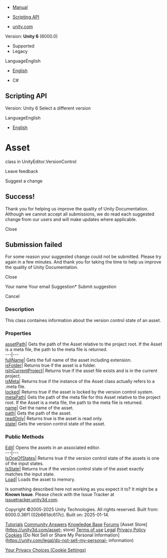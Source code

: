 [ ]()

  * [Manual](../Manual/index.html)
  * [Scripting API](../ScriptReference/index.html)

  * [unity.com](https://unity.com/)

Version: **Unity 6** (6000.0)

  * Supported
  * Legacy

LanguageEnglish

  * [English]()

  * C#

[ ](https://docs.unity3d.com)

## Scripting API

Version: Unity 6 Select a different version

LanguageEnglish

  * [English]()

# Asset

class in UnityEditor.VersionControl

Leave feedback

Suggest a change

## Success!

Thank you for helping us improve the quality of Unity Documentation. Although
we cannot accept all submissions, we do read each suggested change from our
users and will make updates where applicable.

Close

## Submission failed

For some reason your suggested change could not be submitted. Please <a>try
again</a> in a few minutes. And thank you for taking the time to help us
improve the quality of Unity Documentation.

Close

Your name Your email Suggestion* Submit suggestion

Cancel

[ ]()

### Description

This class containes information about the version control state of an asset.

### Properties

[assetPath](VersionControl.Asset-assetPath.html)| Gets the path of the Asset
relative to the project root. If the Asset is a meta file, the path to the
meta file is returned.  
---|---  
[fullName](VersionControl.Asset-fullName.html)| Gets the full name of the
asset including extension.  
[isFolder](VersionControl.Asset-isFolder.html)| Returns true if the asset is a
folder.  
[isInCurrentProject](VersionControl.Asset-isInCurrentProject.html)| Returns
true if the asset file exists and is in the current project.  
[isMeta](VersionControl.Asset-isMeta.html)| Returns true if the instance of
the Asset class actually refers to a .meta file.  
[locked](VersionControl.Asset-locked.html)| Returns true if the asset is
locked by the version control system.  
[metaPath](VersionControl.Asset-metaPath.html)| Gets the path of the meta file
for this Asset relative to the project root. If the Asset is a meta file, the
path to the meta file is returned.  
[name](VersionControl.Asset-name.html)| Get the name of the asset.  
[path](VersionControl.Asset-path.html)| Gets the path of the asset.  
[readOnly](VersionControl.Asset-readOnly.html)| Returns true is the asset is
read only.  
[state](VersionControl.Asset-state.html)| Gets the version control state of
the asset.  
  
### Public Methods

[Edit](VersionControl.Asset.Edit.html)| Opens the assets in an associated
editor.  
---|---  
[IsOneOfStates](VersionControl.Asset.IsOneOfStates.html)| Returns true if the
version control state of the assets is one of the input states.  
[IsState](VersionControl.Asset.IsState.html)| Returns true if the version
control state of the asset exactly matches the input state.  
[Load](VersionControl.Asset.Load.html)| Loads the asset to memory.  
  
Is something described here not working as you expect it to? It might be a
**Known Issue**. Please check with the Issue Tracker at
[issuetracker.unity3d.com](https://issuetracker.unity3d.com).

Copyright ©2005-2025 Unity Technologies. All rights reserved. Built from:
6000.0.36f1 (02b661dc617c). Built on: 2025-01-14.

[Tutorials](https://unity3d.com/learn) [Community
Answers](https://answers.unity3d.com) [Knowledge
Base](https://support.unity3d.com/hc/en-us)
[Forums](https://forum.unity3d.com) [Asset Store](https://unity3d.com/asset-
store) [Terms of use](https://docs.unity3d.com/Manual/TermsOfUse.html)
[Legal](https://unity.com/legal) [Privacy
Policy](https://unity.com/legal/privacy-policy)
[Cookies](https://unity.com/legal/cookie-policy) [Do Not Sell or Share My
Personal Information](https://unity.com/legal/do-not-sell-my-personal-
information)

[Your Privacy Choices (Cookie Settings)](javascript:void\(0\);)


